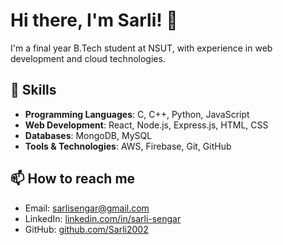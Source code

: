 # Hi there, I'm Sarli! 👋

I'm a final year B.Tech student at NSUT, with experience in web development and cloud technologies.

## 🚀 Skills
- **Programming Languages**: C, C++, Python, JavaScript
- **Web Development**: React, Node.js, Express.js, HTML, CSS
- **Databases**: MongoDB, MySQL
- **Tools & Technologies**: AWS, Firebase, Git, GitHub

## 📫 How to reach me
- Email: sarlisengar@gmail.com
- LinkedIn: [linkedin.com/in/sarli-sengar](https://linkedin.com/in/sarli-sengar)
- GitHub: [github.com/Sarli2002](https://github.com/Sarli2002)

